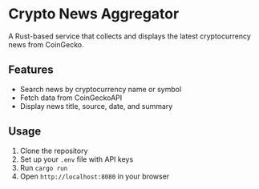 # Crypto News Aggregator

A Rust-based service that collects and displays the latest cryptocurrency news from CoinGecko.

## Features

- Search news by cryptocurrency name or symbol
- Fetch data from CoinGeckoAPI
- Display news title, source, date, and summary

## Usage

1. Clone the repository
2. Set up your `.env` file with API keys
3. Run `cargo run`
4. Open `http://localhost:8080` in your browser

